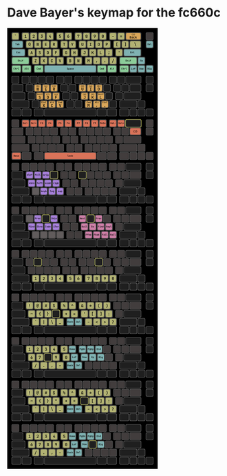 # Dave Bayer's keymap for the fc660c

![layout](https://raw.githubusercontent.com/Syzygies/log_folders/master/keyboards/fc660c/keymap.png)
